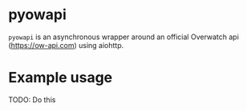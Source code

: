 # pyowapi
`pyowapi` is an asynchronous wrapper around an official Overwatch api (https://ow-api.com) using aiohttp.

# Example usage

TODO: Do this